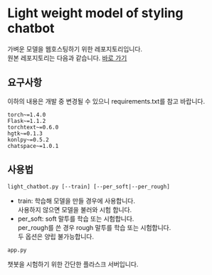 # Light weight model of styling chatbot
가벼운 모델을 웹호스팅하기 위한 레포지토리입니다.\
원본 레포지토리는 다음과 같습니다.  [바로 가기](https://github.com/km19809/Styling-Chatbot-with-Transformer)

## 요구사항

이하의 내용은 개발 중 변경될 수 있으니 requirements.txt를 참고 바랍니다.
```
torch~=1.4.0
Flask~=1.1.2
torchtext~=0.6.0
hgtk~=0.1.3
konlpy~=0.5.2
chatspace~=1.0.1
```

## 사용법
`light_chatbot.py [--train] [--per_soft|--per_rough]`

* train: 학습해 모델을 만들 경우에 사용합니다. \
사용하지 않으면 모델을 불러와 시험 합니다.
* per_soft: soft 말투를 학습 또는 시험합니다.\
per_rough를 쓴 경우 rough 말투를 학습 또는 시험합니다.\
두 옵션은 양립 불가능합니다.

`app.py`

챗봇을 시험하기 위한 간단한 플라스크 서버입니다.